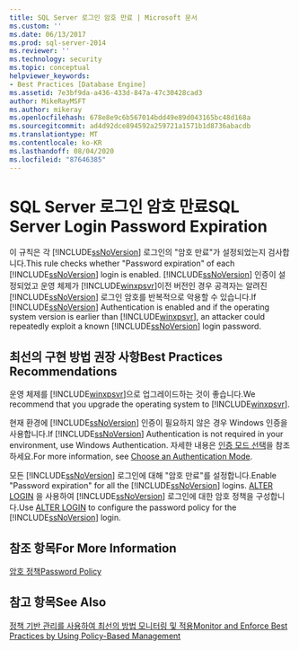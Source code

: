 ```yaml
---
title: SQL Server 로그인 암호 만료 | Microsoft 문서
ms.custom: ''
ms.date: 06/13/2017
ms.prod: sql-server-2014
ms.reviewer: ''
ms.technology: security
ms.topic: conceptual
helpviewer_keywords:
- Best Practices [Database Engine]
ms.assetid: 7e3bf9da-a436-433d-847a-47c30428cad3
author: MikeRayMSFT
ms.author: mikeray
ms.openlocfilehash: 678e8e9c6b567014bdd49e89d043165bc48d168a
ms.sourcegitcommit: ad4d92dce894592a259721a1571b1d8736abacdb
ms.translationtype: MT
ms.contentlocale: ko-KR
ms.lasthandoff: 08/04/2020
ms.locfileid: "87646385"
---
```

# <a name="sql-server-login-password-expiration"></a><span data-ttu-id="8e427-102">SQL Server 로그인 암호 만료</span><span class="sxs-lookup"><span data-stu-id="8e427-102">SQL Server Login Password Expiration</span></span>
  <span data-ttu-id="8e427-103">이 규칙은 각 [!INCLUDE[ssNoVersion](../../includes/ssnoversion-md.md)] 로그인의 "암호 만료"가 설정되었는지 검사합니다.</span><span class="sxs-lookup"><span data-stu-id="8e427-103">This rule checks whether "Password expiration" of each [!INCLUDE[ssNoVersion](../../includes/ssnoversion-md.md)] login is enabled.</span></span> <span data-ttu-id="8e427-104">[!INCLUDE[ssNoVersion](../../includes/ssnoversion-md.md)] 인증이 설정되었고 운영 체제가 [!INCLUDE[winxpsvr](../../includes/winxpsvr-md.md)]이전 버전인 경우 공격자는 알려진 [!INCLUDE[ssNoVersion](../../includes/ssnoversion-md.md)] 로그인 암호를 반복적으로 악용할 수 있습니다.</span><span class="sxs-lookup"><span data-stu-id="8e427-104">If [!INCLUDE[ssNoVersion](../../includes/ssnoversion-md.md)] Authentication is enabled and if the operating system version is earlier than [!INCLUDE[winxpsvr](../../includes/winxpsvr-md.md)], an attacker could repeatedly exploit a known [!INCLUDE[ssNoVersion](../../includes/ssnoversion-md.md)] login password.</span></span>  
  
## <a name="best-practices-recommendations"></a><span data-ttu-id="8e427-105">최선의 구현 방법 권장 사항</span><span class="sxs-lookup"><span data-stu-id="8e427-105">Best Practices Recommendations</span></span>  
 <span data-ttu-id="8e427-106">운영 체제를 [!INCLUDE[winxpsvr](../../includes/winxpsvr-md.md)]으로 업그레이드하는 것이 좋습니다.</span><span class="sxs-lookup"><span data-stu-id="8e427-106">We recommend that you upgrade the operating system to [!INCLUDE[winxpsvr](../../includes/winxpsvr-md.md)].</span></span>  
  
 <span data-ttu-id="8e427-107">현재 환경에 [!INCLUDE[ssNoVersion](../../includes/ssnoversion-md.md)] 인증이 필요하지 않은 경우 Windows 인증을 사용합니다.</span><span class="sxs-lookup"><span data-stu-id="8e427-107">If [!INCLUDE[ssNoVersion](../../includes/ssnoversion-md.md)] Authentication is not required in your environment, use Windows Authentication.</span></span> <span data-ttu-id="8e427-108">자세한 내용은 [인증 모드 선택](../security/choose-an-authentication-mode.md)을 참조하세요.</span><span class="sxs-lookup"><span data-stu-id="8e427-108">For more information, see [Choose an Authentication Mode](../security/choose-an-authentication-mode.md).</span></span>  
  
 <span data-ttu-id="8e427-109">모든 [!INCLUDE[ssNoVersion](../../includes/ssnoversion-md.md)] 로그인에 대해 "암호 만료"를 설정합니다.</span><span class="sxs-lookup"><span data-stu-id="8e427-109">Enable "Password expiration" for all the [!INCLUDE[ssNoVersion](../../includes/ssnoversion-md.md)] logins.</span></span> <span data-ttu-id="8e427-110">[ALTER LOGIN](/sql/t-sql/statements/alter-login-transact-sql) 을 사용하여 [!INCLUDE[ssNoVersion](../../includes/ssnoversion-md.md)] 로그인에 대한 암호 정책을 구성합니다.</span><span class="sxs-lookup"><span data-stu-id="8e427-110">Use [ALTER LOGIN](/sql/t-sql/statements/alter-login-transact-sql) to configure the password policy for the [!INCLUDE[ssNoVersion](../../includes/ssnoversion-md.md)] login.</span></span>  
  
## <a name="for-more-information"></a><span data-ttu-id="8e427-111">참조 항목</span><span class="sxs-lookup"><span data-stu-id="8e427-111">For More Information</span></span>  
 [<span data-ttu-id="8e427-112">암호 정책</span><span class="sxs-lookup"><span data-stu-id="8e427-112">Password Policy</span></span>](../security/password-policy.md)  
  
## <a name="see-also"></a><span data-ttu-id="8e427-113">참고 항목</span><span class="sxs-lookup"><span data-stu-id="8e427-113">See Also</span></span>  
 [<span data-ttu-id="8e427-114">정책 기반 관리를 사용하여 최선의 방법 모니터링 및 적용</span><span class="sxs-lookup"><span data-stu-id="8e427-114">Monitor and Enforce Best Practices by Using Policy-Based Management</span></span>](monitor-and-enforce-best-practices-by-using-policy-based-management.md)  
  
  
